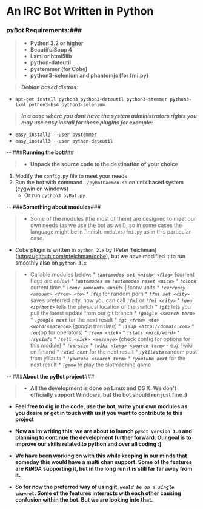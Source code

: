 An IRC Bot Written in Python
==

### **pyBot Requirements:**###
>  * **Python 3.2 or higher**
>  * **BeautifulSoup 4**
>  * **Lxml or html5lib**
>  * **python-dateutil**
>  * **pystemmer (for Cobe)**
>  * **python3-selenium and phantomjs (for fmi.py)**

> _**Debian based distros:**_
   * `apt-get install python3 python3-dateutil python3-stemmer python3-lxml python3-bs4 python3-selenium`

> _**In a case where you dont have the system administrators 
  rights you may use easy install for these plugins
  for example:**_
   * `easy_install3 --user pystemmer`
   * `easy_install3 --user python-dateutil`

--
###**Running the bot**###

> * **Unpack the source code to the destination of your choice**
  1. Modify the `config.py` file to meet your needs
  2. Run the bot with command `./pyBotDaemon.sh` on unix based system (cygwin on windows)
     + Or run `python3 pyBot.py`
     
-- 
###**Something about modules**###


> * Some of the modules (the most of them) are designed to meet our own needs (as we use the bot as well), so in some cases the language might be in finnish. `modules/fmi.py` as in this particular case.
* Cobe plugin is written in `python 2.x` by [Peter Teichman] (https://github.com/pteichman/cobe), but we have modified it to run smoothly also on `python 3.x`

> * Callable modules below:
    * **_`!automodes set <nick> <flag>`_** (current flags are ao/av)
      * **_`!automodes me`_** **_`!automodes reset <nick>`_**
    * **_`!clock`_** current time
    * **_`!conv <amount> <unit>`_** | !conv units
    * **_`!currency <amount> <from> <to>`_**
    * **_`!fap`_** for random porn
    * **_`!fmi set <city>`_** saves preferred city, now you can call **_`!fmi`_** or **_`!fmi <city>`_**
    * **_`!geo <ip/host>`_** tells the physical location of the switch
    * **_`!git`_** lets you pull the latest update from our git branch
    * **_`!google <search term>`_**
      * **_`!google next`_** for the next result
    * **_`!gt <from> <to> <word/sentence>`_** (google translate)
    * **_`!isup <http://domain.com>`_**
    * **_`!op`_**(op for operators)
    * **_`!seen <nick>`_**
    * **_`!stats <nick/word>`_**
    * **_`!sysinfo`_**
    * **_`!tell <nick> <message>`_** (check config for options for this module)
    * **_`!version`_**
    * **_`!wiki <lang> <search term>`_** - e.g. !wiki en finland
      * **_`!wiki next`_** for the next result 
    * **_`!ylilauta`_** random post from ylilauta
    * **_`!youtube <search term>`_**
      * **_`!youtube next`_** for the next result
    * **_`!game`_** to play the slotmachine game  
    
--
###**About the pyBot project**###

> * **All the development is done on Linux and OS X. We don't officially support Windows, but the bot should run just fine :)**
>
* **Feel free to dig in the code, use the bot, write your own modules as you desire or get in touch with us if you want to contribute to this project**
>
* **Now as im writing this, we are about to launch `pyBot version 1.0` and planning to continue the development further forward. Our goal is to improve our skills related to python and over all coding :)**
>
* **We have been working on with this while keeping in our minds that someday this would have a multi chan support. Some of the features are _KINDA_ supporting it, but in the long run it is still far far away from it.**
>
* **So for now the preferred way of using it, _`would be on a single channel`_. Some of the features interracts with each other causing confusion within the bot. But we are looking into that.**
